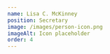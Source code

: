 ```yaml
---
name: Lisa C. McKinney
position: Secretary
image: /images/person-icon.png
imageAlt: Icon placeholder
order: 4
---
```

